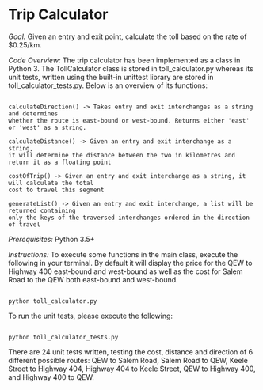 # Trip Calculator

*Goal:* Given an entry and exit point, calculate the toll based on the rate of $0.25/km.

*Code Overview:* The trip calculator has been implemented as a class in Python 3. The TollCalculator class is stored in toll_calculator.py whereas its unit tests, written using the built-in unittest library are stored in toll_calculator_tests.py. Below is an overview of its functions:

```

calculateDirection() -> Takes entry and exit interchanges as a string and determines 
whether the route is east-bound or west-bound. Returns either 'east' or 'west' as a string.

calculateDistance() -> Given an entry and exit interchange as a string, 
it will determine the distance between the two in kilometres and return it as a floating point

costOfTrip() -> Given an entry and exit interchange as a string, it will calculate the total 
cost to travel this segment

generateList() -> Given an entry and exit interchange, a list will be returned containing 
only the keys of the traversed interchanges ordered in the direction of travel

```

*Prerequisites:* Python 3.5+

*Instructions:* To execute some functions in the main class, execute the following in your terminal. By default it will display the price for the QEW to Highway 400 east-bound and west-bound as well as the cost for Salem Road to the QEW both east-bound and west-bound.

```

python toll_calculator.py

```

To run the unit tests, please execute the following:

```

python toll_calculator_tests.py

```
There are 24 unit tests written, testing the cost, distance and direction of 6 different possible routes: QEW to Salem Road, Salem Road to QEW, Keele Street to Highway 404, Highway 404 to Keele Street, QEW to Highway 400, and Highway 400 to QEW.